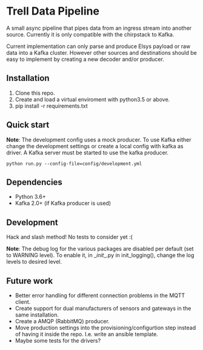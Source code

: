 # Trell Data Pipeline

A small async pipeline that pipes data from an ingress stream into another
source. Currently it is only compatible with the chirpstack to Kafka.

Current implementation can only parse and produce Elsys payload or raw data into
a Kafka cluster. However other sources and destinations should be easy to
implement by creating a new decoder and/or producer.

## Installation

1. Clone this repo.
2. Create and load a virtual enviroment with python3.5 or above.
3. pip install -r requirements.txt


## Quick start

__Note__: The development config uses a mock producer. To use Kafka either change
the development settings or create a local config with kafka as driver.
A Kafka server must be started to use the kafka producer.

``` shell
python run.py --config-file=config/development.yml
```

## Dependencies

* Python 3.6+
* Kafka 2.0+ (if Kafka producer is used)

## Development

Hack and slash method! No tests to consider yet :(

__Note__: The debug log for the various packages are disabled per default (set to
WARNING level). To enable it, in \__init__.py in init_logging(), change the log
levels to desired level.

## Future work

* Better error handling for different connection problems in the MQTT client.
* Create support for dual manufacturers of sensors and gateways in the same
installation.
* Create a AMQP (RabbitMQ) producer.
* Move production settings into the provisioning/configurtion step instead of
having it inside the repo. I.e. write an ansible template.
* Maybe some tests for the drivers?
